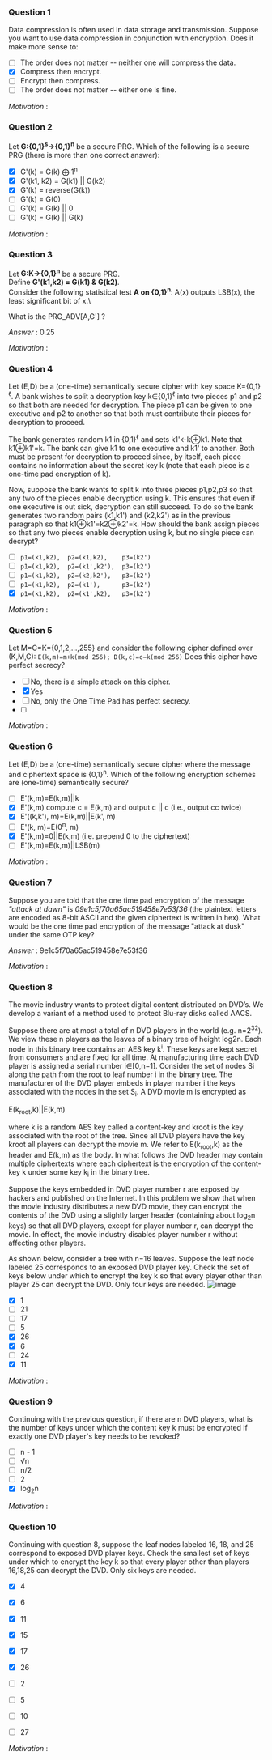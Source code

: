 ### Question 1

Data compression is often used in data storage and transmission. Suppose you want to use data compression in conjunction with encryption. Does it make more sense to:

- [ ]  The order does not matter -- neither one will compress the data. 
- [X] Compress then encrypt.
- [ ]  Encrypt then compress.
- [ ]  The order does not matter -- either one is fine.

<i> Motivation </i>: 

### Question 2

Let <b>G:{0,1}<sup>s</sup>→{0,1}<sup>n</sup></b> be a secure PRG. Which of the following is a secure PRG  (there is more than one correct answer):
- [X] G'(k) = G(k) ⨁ 1<sup>n</sup>
- [X] G'(k1, k2) = G(k1) || G(k2)
- [X] G'(k) = reverse(G(k))
- [ ] G'(k) = G(0)
- [ ] G'(k) = G(k) || 0
- [ ] G'(k) = G(k) || G(k)
 
<i> Motivation </i>: 
 
### Question 3

Let <b> G:K→{0,1}<sup>n</sup></b> be a secure PRG.\
Define <b>G'(k1,k2) = G(k1) & G(k2)</b>.\
Consider the following statistical test <b>A on {0,1}<sup>n</sup></b>: 
A(x) outputs LSB(x), the least significant bit of x.\

What is the PRG_ADV[A,G'] ?

<i> Answer </i>: 0.25

<i> Motivation </i>: 

### Question 4

Let (E,D) be a (one-time) semantically secure cipher with key space K={0,1}<sup>ℓ</sup>. A bank wishes to split a decryption key k∈{0,1}<sup>ℓ</sup> into two pieces p1 and p2 so that both are needed for decryption. The piece p1 can be given to one executive and p2 to another so that both must contribute their pieces for decryption to proceed.

The bank generates random k1 in {0,1}<sup>ℓ</sup> and sets k1'←k⊕k1. Note that k1⊕k1'=k. The bank can give k1 to one executive and k1' to another. Both must be present for decryption to proceed since, by itself, each piece contains no information about the secret key k (note that each piece is a one-time pad encryption of k).

Now, suppose the bank wants to split k into three pieces p1,p2,p3 so that any two of the pieces enable decryption using k. This ensures that even if one executive is out sick, decryption can still succeed. To do so the bank generates two random pairs (k1,k1') and (k2,k2') as in the previous paragraph so that k1⊕k1'=k2⊕k2'=k. How should the bank assign pieces so that any two pieces enable decryption using k, but no single piece can decrypt?

- [ ] `p1=(k1,k2),  p2=(k1,k2),    p3=(k2')`
- [ ] `p1=(k1,k2),  p2=(k1',k2'),  p3=(k2')`
- [ ] `p1=(k1,k2),  p2=(k2,k2'),   p3=(k2')`
- [ ] `p1=(k1,k2),  p2=(k1'),      p3=(k2')`
- [X] `p1=(k1,k2),  p2=(k1',k2),   p3=(k2')`

<i> Motivation </i>: 


### Question 5

Let M=C=K={0,1,2,…,255} and consider the following cipher defined over (K,M,C): 
`E(k,m)=m+k(mod 256); D(k,c)=c−k(mod 256)`
Does this cipher have perfect secrecy?
- [ ] No, there is a simple attack on this cipher.
- [X] Yes
- [ ] No, only the One Time Pad has perfect secrecy.
- [ ] 
<i> Motivation </i>: 

### Question 6

Let (E,D) be a (one-time) semantically secure cipher where the message and ciphertext space is {0,1}<sup>n</sup>. Which of the following encryption schemes are (one-time) semantically secure?
- [ ] E'(k,m)=E(k,m)||k
- [X] E'(k,m) compute c = E(k,m) and output c || c (i.e., output cc twice)
- [X] E'((k,k'), m)=E(k,m)||E(k', m)
- [ ] E'(k, m)=E(0<sup>n</sup>, m)
- [X] E'(k,m)=0||E(k,m)     (i.e. prepend 0 to the ciphertext)
- [ ] E'(k,m)=E(k,m)||LSB(m)

<i> Motivation </i>: 

### Question 7
Suppose you are told that the one time pad encryption of the message <i> "attack at dawn" </i> is <i> 09e1c5f70a65ac519458e7e53f36 </i>
(the plaintext letters are encoded as 8-bit ASCII and the given ciphertext is written in hex). What would be the one time pad encryption of the message "attack at dusk" under the same OTP key?

<i> Answer </i>: 9e1c5f70a65ac519458e7e53f36

<i> Motivation </i>:

### Question 8

The movie industry wants to protect digital content distributed on DVD’s. We develop a variant of a method used to protect Blu-ray disks called AACS.

Suppose there are at most a total of n DVD players in the world (e.g. n=2<sup>32</sup>). We view these n players as the leaves of a binary tree of height log2n. Each node in this binary tree contains an AES key k<sup>i</sup>. These keys are kept secret from consumers and are fixed for all time. At manufacturing time each DVD player is assigned a serial number i∈[0,n−1]. Consider the set of nodes Si along the path from the root to leaf number i in the binary tree. The manufacturer of the DVD player embeds in player number i the keys associated with the nodes in the set S<sub>i</sub>. A DVD movie m is encrypted as 

E(k<sub>root</sub>,k)||E(k,m) 

where k is a random AES key called a content-key and kroot is the key associated with the root of the tree. Since all DVD players have the key kroot all players can decrypt the movie m. We refer to E(k<sub>root</sub>,k) as the header and E(k,m) as the body. In what follows the DVD header may contain multiple ciphertexts where each ciphertext is the encryption of the content-key k under some key k<sub>i</sub> in the binary tree.

Suppose the keys embedded in DVD player number r are exposed by hackers and published on the Internet. In this problem we show that when the movie industry distributes a new DVD movie, they can encrypt the contents of the DVD using a slightly larger header (containing about log<sub>2</sub>n keys) so that all DVD players, except for player number r, can decrypt the movie. In effect, the movie industry disables player number r without affecting other players.

As shown below, consider a tree with n=16 leaves. Suppose the leaf node labeled 25 corresponds to an exposed DVD player key. Check the set of keys below under which to encrypt the key k so that every player other than player 25 can decrypt the DVD. Only four keys are needed.
![image](https://user-images.githubusercontent.com/24388880/174452429-90e82c0d-6914-4252-bf69-09e92cafe49f.png)
- [X] 1
- [ ] 21
- [ ] 17
- [ ] 5
- [X] 26
- [X] 6
- [ ] 24
- [X] 11

<i> Motivation </i>: 

### Question 9

Continuing with the previous question, if there are n DVD players, what is the number of keys under which the content key k must be encrypted if exactly one DVD player's key needs to be revoked?
- [ ] n - 1
- [ ] √n
- [ ] n/2
- [ ] 2
- [X] log<sub>2</sub>n

<i> Motivation </i>: 

### Question 10

Continuing with question 8, suppose the leaf nodes labeled 16, 18, and 25 correspond to exposed DVD player keys. Check the smallest set of keys under which to encrypt the key k so that every player other than players 16,18,25 can decrypt the DVD. Only six keys are needed.

- [X] 4
- [X] 6
- [X] 11
- [X] 15
- [X] 17
- [X] 26
- [ ] 2
- [ ] 5
- [ ] 10
- [ ] 27


<i> Motivation </i>:
